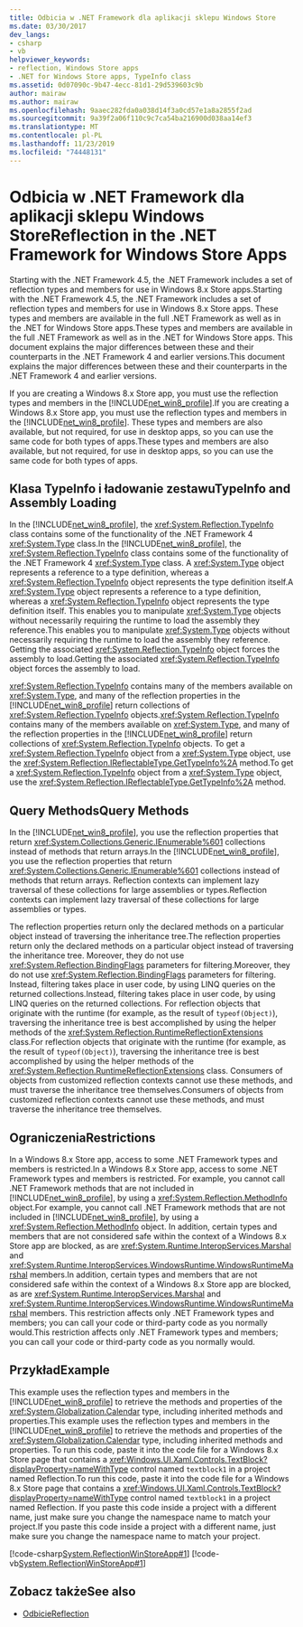 ```yaml
---
title: Odbicia w .NET Framework dla aplikacji sklepu Windows Store
ms.date: 03/30/2017
dev_langs:
- csharp
- vb
helpviewer_keywords:
- reflection, Windows Store apps
- .NET for Windows Store apps, TypeInfo class
ms.assetid: 0d07090c-9b47-4ecc-81d1-29d539603c9b
author: mairaw
ms.author: mairaw
ms.openlocfilehash: 9aaec282fda0a038d14f3a0cd57e1a8a2855f2ad
ms.sourcegitcommit: 9a39f2a06f110c9c7ca54ba216900d038aa14ef3
ms.translationtype: MT
ms.contentlocale: pl-PL
ms.lasthandoff: 11/23/2019
ms.locfileid: "74448131"
---
```

# <a name="reflection-in-the-net-framework-for-windows-store-apps"></a><span data-ttu-id="8b821-102">Odbicia w .NET Framework dla aplikacji sklepu Windows Store</span><span class="sxs-lookup"><span data-stu-id="8b821-102">Reflection in the .NET Framework for Windows Store Apps</span></span>

<span data-ttu-id="8b821-103">Starting with the .NET Framework 4.5, the .NET Framework includes a set of reflection types and members for use in Windows 8.x Store apps.</span><span class="sxs-lookup"><span data-stu-id="8b821-103">Starting with the .NET Framework 4.5, the .NET Framework includes a set of reflection types and members for use in Windows 8.x Store apps.</span></span> <span data-ttu-id="8b821-104">These types and members are available in the full .NET Framework as well as in the .NET for Windows Store apps.</span><span class="sxs-lookup"><span data-stu-id="8b821-104">These types and members are available in the full .NET Framework as well as in the .NET for Windows Store apps.</span></span> <span data-ttu-id="8b821-105">This document explains the major differences between these and their counterparts in the .NET Framework 4 and earlier versions.</span><span class="sxs-lookup"><span data-stu-id="8b821-105">This document explains the major differences between these and their counterparts in the .NET Framework 4 and earlier versions.</span></span>  
  
 <span data-ttu-id="8b821-106">If you are creating a Windows 8.x Store app, you must use the reflection types and members in the [!INCLUDE[net_win8_profile](../../../includes/net-win8-profile-md.md)].</span><span class="sxs-lookup"><span data-stu-id="8b821-106">If you are creating a Windows 8.x Store app, you must use the reflection types and members in the [!INCLUDE[net_win8_profile](../../../includes/net-win8-profile-md.md)].</span></span> <span data-ttu-id="8b821-107">These types and members are also available, but not required, for use in desktop apps, so you can use the same code for both types of apps.</span><span class="sxs-lookup"><span data-stu-id="8b821-107">These types and members are also available, but not required, for use in desktop apps, so you can use the same code for both types of apps.</span></span>  
  
## <a name="typeinfo-and-assembly-loading"></a><span data-ttu-id="8b821-108">Klasa TypeInfo i ładowanie zestawu</span><span class="sxs-lookup"><span data-stu-id="8b821-108">TypeInfo and Assembly Loading</span></span>  
 <span data-ttu-id="8b821-109">In the [!INCLUDE[net_win8_profile](../../../includes/net-win8-profile-md.md)], the <xref:System.Reflection.TypeInfo> class contains some of the functionality of the .NET Framework 4 <xref:System.Type> class.</span><span class="sxs-lookup"><span data-stu-id="8b821-109">In the [!INCLUDE[net_win8_profile](../../../includes/net-win8-profile-md.md)], the <xref:System.Reflection.TypeInfo> class contains some of the functionality of the .NET Framework 4 <xref:System.Type> class.</span></span> <span data-ttu-id="8b821-110">A <xref:System.Type> object represents a reference to a type definition, whereas a <xref:System.Reflection.TypeInfo> object represents the type definition itself.</span><span class="sxs-lookup"><span data-stu-id="8b821-110">A <xref:System.Type> object represents a reference to a type definition, whereas a <xref:System.Reflection.TypeInfo> object represents the type definition itself.</span></span> <span data-ttu-id="8b821-111">This enables you to manipulate <xref:System.Type> objects without necessarily requiring the runtime to load the assembly they reference.</span><span class="sxs-lookup"><span data-stu-id="8b821-111">This enables you to manipulate <xref:System.Type> objects without necessarily requiring the runtime to load the assembly they reference.</span></span> <span data-ttu-id="8b821-112">Getting the associated <xref:System.Reflection.TypeInfo> object forces the assembly to load.</span><span class="sxs-lookup"><span data-stu-id="8b821-112">Getting the associated <xref:System.Reflection.TypeInfo> object forces the assembly to load.</span></span>  
  
 <span data-ttu-id="8b821-113"><xref:System.Reflection.TypeInfo> contains many of the members available on <xref:System.Type>, and many of the reflection properties in the [!INCLUDE[net_win8_profile](../../../includes/net-win8-profile-md.md)] return collections of <xref:System.Reflection.TypeInfo> objects.</span><span class="sxs-lookup"><span data-stu-id="8b821-113"><xref:System.Reflection.TypeInfo> contains many of the members available on <xref:System.Type>, and many of the reflection properties in the [!INCLUDE[net_win8_profile](../../../includes/net-win8-profile-md.md)] return collections of <xref:System.Reflection.TypeInfo> objects.</span></span> <span data-ttu-id="8b821-114">To get a <xref:System.Reflection.TypeInfo> object from a <xref:System.Type> object, use the <xref:System.Reflection.IReflectableType.GetTypeInfo%2A> method.</span><span class="sxs-lookup"><span data-stu-id="8b821-114">To get a <xref:System.Reflection.TypeInfo> object from a <xref:System.Type> object, use the <xref:System.Reflection.IReflectableType.GetTypeInfo%2A> method.</span></span>  
  
## <a name="query-methods"></a><span data-ttu-id="8b821-115">Query Methods</span><span class="sxs-lookup"><span data-stu-id="8b821-115">Query Methods</span></span>  
 <span data-ttu-id="8b821-116">In the [!INCLUDE[net_win8_profile](../../../includes/net-win8-profile-md.md)], you use the reflection properties that return <xref:System.Collections.Generic.IEnumerable%601> collections instead of methods that return arrays.</span><span class="sxs-lookup"><span data-stu-id="8b821-116">In the [!INCLUDE[net_win8_profile](../../../includes/net-win8-profile-md.md)], you use the reflection properties that return <xref:System.Collections.Generic.IEnumerable%601> collections instead of methods that return arrays.</span></span> <span data-ttu-id="8b821-117">Reflection contexts can implement lazy traversal of these collections for large assemblies or types.</span><span class="sxs-lookup"><span data-stu-id="8b821-117">Reflection contexts can implement lazy traversal of these collections for large assemblies or types.</span></span>  
  
 <span data-ttu-id="8b821-118">The reflection properties return only the declared methods on a particular object instead of traversing the inheritance tree.</span><span class="sxs-lookup"><span data-stu-id="8b821-118">The reflection properties return only the declared methods on a particular object instead of traversing the inheritance tree.</span></span> <span data-ttu-id="8b821-119">Moreover, they do not use <xref:System.Reflection.BindingFlags> parameters for filtering.</span><span class="sxs-lookup"><span data-stu-id="8b821-119">Moreover, they do not use <xref:System.Reflection.BindingFlags> parameters for filtering.</span></span> <span data-ttu-id="8b821-120">Instead, filtering takes place in user code, by using LINQ queries on the returned collections.</span><span class="sxs-lookup"><span data-stu-id="8b821-120">Instead, filtering takes place in user code, by using LINQ queries on the returned collections.</span></span> <span data-ttu-id="8b821-121">For reflection objects that originate with the runtime (for example, as the result of `typeof(Object)`), traversing the inheritance tree is best accomplished by using the helper methods of the <xref:System.Reflection.RuntimeReflectionExtensions> class.</span><span class="sxs-lookup"><span data-stu-id="8b821-121">For reflection objects that originate with the runtime (for example, as the result of `typeof(Object)`), traversing the inheritance tree is best accomplished by using the helper methods of the <xref:System.Reflection.RuntimeReflectionExtensions> class.</span></span> <span data-ttu-id="8b821-122">Consumers of objects from customized reflection contexts cannot use these methods, and must traverse the inheritance tree themselves.</span><span class="sxs-lookup"><span data-stu-id="8b821-122">Consumers of objects from customized reflection contexts cannot use these methods, and must traverse the inheritance tree themselves.</span></span>  
  
## <a name="restrictions"></a><span data-ttu-id="8b821-123">Ograniczenia</span><span class="sxs-lookup"><span data-stu-id="8b821-123">Restrictions</span></span>  
 <span data-ttu-id="8b821-124">In a Windows 8.x Store app, access to some .NET Framework types and members is restricted.</span><span class="sxs-lookup"><span data-stu-id="8b821-124">In a Windows 8.x Store app, access to some .NET Framework types and members is restricted.</span></span> <span data-ttu-id="8b821-125">For example, you cannot call .NET Framework methods that are not included in [!INCLUDE[net_win8_profile](../../../includes/net-win8-profile-md.md)], by using a <xref:System.Reflection.MethodInfo> object.</span><span class="sxs-lookup"><span data-stu-id="8b821-125">For example, you cannot call .NET Framework methods that are not included in [!INCLUDE[net_win8_profile](../../../includes/net-win8-profile-md.md)], by using a <xref:System.Reflection.MethodInfo> object.</span></span> <span data-ttu-id="8b821-126">In addition, certain types and members that are not considered safe within the context of a Windows 8.x Store app are blocked, as are <xref:System.Runtime.InteropServices.Marshal> and <xref:System.Runtime.InteropServices.WindowsRuntime.WindowsRuntimeMarshal> members.</span><span class="sxs-lookup"><span data-stu-id="8b821-126">In addition, certain types and members that are not considered safe within the context of a Windows 8.x Store app are blocked, as are <xref:System.Runtime.InteropServices.Marshal> and <xref:System.Runtime.InteropServices.WindowsRuntime.WindowsRuntimeMarshal> members.</span></span> <span data-ttu-id="8b821-127">This restriction affects only .NET Framework types and members; you can call your code or third-party code as you normally would.</span><span class="sxs-lookup"><span data-stu-id="8b821-127">This restriction affects only .NET Framework types and members; you can call your code or third-party code as you normally would.</span></span>  
  
## <a name="example"></a><span data-ttu-id="8b821-128">Przykład</span><span class="sxs-lookup"><span data-stu-id="8b821-128">Example</span></span>  
 <span data-ttu-id="8b821-129">This example uses the reflection types and members in the [!INCLUDE[net_win8_profile](../../../includes/net-win8-profile-md.md)] to retrieve the methods and properties of the <xref:System.Globalization.Calendar> type, including inherited methods and properties.</span><span class="sxs-lookup"><span data-stu-id="8b821-129">This example uses the reflection types and members in the [!INCLUDE[net_win8_profile](../../../includes/net-win8-profile-md.md)] to retrieve the methods and properties of the <xref:System.Globalization.Calendar> type, including inherited methods and properties.</span></span> <span data-ttu-id="8b821-130">To run this code, paste it into the code file for a Windows 8.x Store page that contains a <xref:Windows.UI.Xaml.Controls.TextBlock?displayProperty=nameWithType> control named `textblock1` in a project named Reflection.</span><span class="sxs-lookup"><span data-stu-id="8b821-130">To run this code, paste it into the code file for a Windows 8.x Store page that contains a <xref:Windows.UI.Xaml.Controls.TextBlock?displayProperty=nameWithType> control named `textblock1` in a project named Reflection.</span></span> <span data-ttu-id="8b821-131">If you paste this code inside a project with a different name, just make sure you change the namespace name to match your project.</span><span class="sxs-lookup"><span data-stu-id="8b821-131">If you paste this code inside a project with a different name, just make sure you change the namespace name to match your project.</span></span>  
  
 [!code-csharp[System.ReflectionWinStoreApp#1](../../../samples/snippets/csharp/VS_Snippets_CLR_System/system.reflectionwinstoreapp/cs/mainpage.xaml.cs#1)]
 [!code-vb[System.ReflectionWinStoreApp#1](../../../samples/snippets/visualbasic/VS_Snippets_CLR_System/system.reflectionwinstoreapp/vb/mainpage.xaml.vb#1)]  
  
## <a name="see-also"></a><span data-ttu-id="8b821-132">Zobacz także</span><span class="sxs-lookup"><span data-stu-id="8b821-132">See also</span></span>

- [<span data-ttu-id="8b821-133">Odbicie</span><span class="sxs-lookup"><span data-stu-id="8b821-133">Reflection</span></span>](reflection.md)
